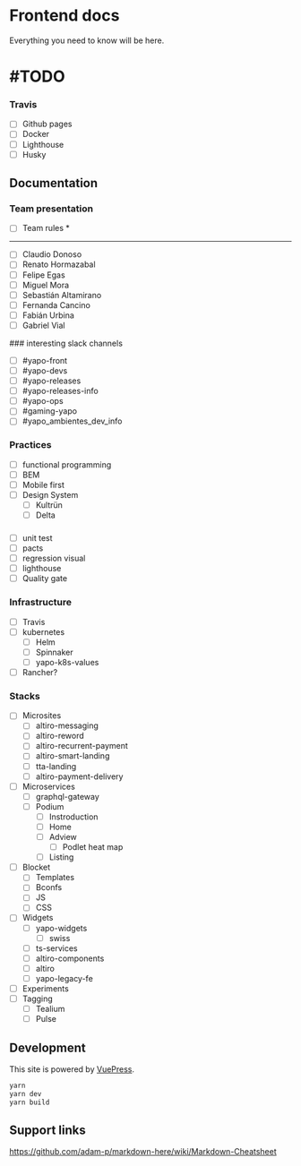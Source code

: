 # Frontend docs

Everything you need to know will be here.

# #TODO

### Travis
- [ ] Github pages
- [ ] Docker
- [ ] Lighthouse
- [ ] Husky

## Documentation

### Team presentation

- [ ] Team rules *
---
- [ ] Claudio Donoso
- [ ] Renato Hormazabal
- [ ] Felipe Egas
- [ ] Miguel Mora
- [ ] Sebastián Altamirano
- [ ] Fernanda Cancino
- [ ] Fabián Urbina
- [ ] Gabriel Vial

### interesting slack channels
- [ ] #yapo-front
- [ ] #yapo-devs
- [ ] #yapo-releases
- [ ] #yapo-releases-info
- [ ] #yapo-ops
- [ ] #gaming-yapo
- [ ] #yapo_ambientes_dev_info

### Practices
- [ ] functional programming
- [ ] BEM
- [ ] Mobile first
- [ ] Design System
  - [ ] Kultrün
  - [ ] Delta

### 
- [ ] unit test
- [ ] pacts
- [ ] regression visual
- [ ] lighthouse
- [ ] Quality gate

### Infrastructure
- [ ] Travis
- [ ] kubernetes
  - [ ] Helm
  - [ ] Spinnaker
  - [ ] yapo-k8s-values
- [ ] Rancher?

### Stacks
- [ ] Microsites
    - [ ] altiro-messaging
    - [ ] altiro-reword
    - [ ] altiro-recurrent-payment
    - [ ] altiro-smart-landing
    - [ ] tta-landing
    - [ ] altiro-payment-delivery
- [ ] Microservices
  - [ ] graphql-gateway
  - [ ] Podium
    - [ ] Instroduction
    - [ ] Home
    - [ ] Adview
      - [ ] Podlet heat map
    - [ ] Listing
- [ ] Blocket
  - [ ] Templates
  - [ ] Bconfs
  - [ ] JS
  - [ ] CSS
- [ ] Widgets
  - [ ] yapo-widgets
    - [ ] swiss
  - [ ] ts-services
  - [ ] altiro-components
  - [ ] altiro
  - [ ] yapo-legacy-fe
- [ ] Experiments
- [ ] Tagging
  - [ ] Tealium
  - [ ] Pulse

## Development

This site is powered by [VuePress](https://vuepress.vuejs.org/).

``` bash
yarn
yarn dev
yarn build
```

## Support links

https://github.com/adam-p/markdown-here/wiki/Markdown-Cheatsheet
